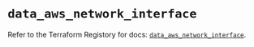 # `data_aws_network_interface`

Refer to the Terraform Registory for docs: [`data_aws_network_interface`](https://registry.terraform.io/providers/hashicorp/aws/5.9.0/docs/data-sources/network_interface).
